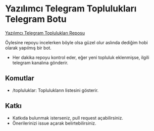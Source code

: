# Yazılımcı Telegram Toplulukları Telegram Botu
[Yazılımcı Telegram Toplulukları Reposu](https://github.com/eserozvataf/telegram)

Öylesine repoyu incelerken böyle olsa güzel olur aslında dediğim hobi olarak yapılmış bir bot.

- Her dakika repoyu kontrol eder, eğer yeni topluluk eklenmişse, ilgili telegram kanalına gönderir.

## Komutlar
- /topluluklar: Toplulukların listesini gösterir.

## Katkı
- Katkıda bulunmak isterseniz, pull request açabilirsiniz.
- Önerilerinizi issue açarak belirtebilirsiniz.
